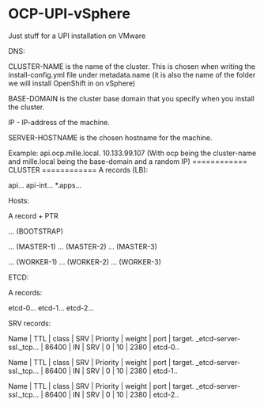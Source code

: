 # OCP-UPI-vSphere
Just stuff for a UPI installation on VMware


DNS:

CLUSTER-NAME is the name of the cluster. This is chosen when writing the install-config.yml file under metadata.name (it is also the name of the folder we will install OpenShift in on vSphere)

BASE-DOMAIN is the cluster base domain that you specify when you install the cluster.

IP - IP-address of the machine.

SERVER-HOSTNAME is the chosen hostname for the machine.

Example:
api.ocp.mille.local. 10.133.99.107 (With ocp being the cluster-name and mille.local being the base-domain and a random IP)
============ CLUSTER ============
A records (LB):

api.<CLUSTER-NAME>.<BASE-DOMAIN>. <IP>
api-int.<CLUSTER-NAME>.<BASE-DOMAIN>. <IP>
*.apps.<CLUSTER-NAME>.<BASE-DOMAIN>. <IP>
  
Hosts:

A record + PTR

<SERVER-HOSTNAME>.<CLUSTER-NAME>.<BASE-DOMAIN>. <IP>  (BOOTSTRAP)

<SERVER-HOSTNAME>.<CLUSTER-NAME>.<BASE-DOMAIN>. <IP>  (MASTER-1)
<SERVER-HOSTNAME>.<CLUSTER-NAME>.<BASE-DOMAIN>. <IP>  (MASTER-2)
<SERVER-HOSTNAME>.<CLUSTER-NAME>.<BASE-DOMAIN>. <IP>  (MASTER-3)

<SERVER-HOSTNAME>.<CLUSTER-NAME>.<BASE-DOMAIN>. <IP>  (WORKER-1)
<SERVER-HOSTNAME>.<CLUSTER-NAME>.<BASE-DOMAIN>. <IP>  (WORKER-2)
<SERVER-HOSTNAME>.<CLUSTER-NAME>.<BASE-DOMAIN>. <IP>  (WORKER-3)
  
ETCD:

A records:

etcd-0.<CLUSTER-NAME>.<BASE-DOMAIN>. <IP>
etcd-1.<CLUSTER-NAME>.<BASE-DOMAIN>. <IP>
etcd-2.<CLUSTER-NAME>.<BASE-DOMAIN>. <IP>

SRV records:

Name                                                |  TTL    | class     | SRV  | Priority   | weight  | port   | target.
_etcd-server-ssl._tcp.<CLUSTER-NAME>.<BASE-DOMAIN>. | 86400   | IN        | SRV  | 0          | 10      | 2380   | etcd-0.<CLUSTER-NAME>.<BASE-DOMAIN>
  
Name                                                |  TTL    | class     | SRV  | Priority   | weight  | port   | target.
_etcd-server-ssl._tcp.<CLUSTER-NAME>.<BASE-DOMAIN>. | 86400   | IN        | SRV  | 0          | 10      | 2380   | etcd-1.<CLUSTER-NAME>.<BASE-DOMAIN>
  
Name                                                |  TTL    | class     | SRV  | Priority   | weight  | port   | target.
_etcd-server-ssl._tcp.<CLUSTER-NAME>.<BASE-DOMAIN>. | 86400   | IN        | SRV  | 0          | 10      | 2380   | etcd-2.<CLUSTER-NAME>.<BASE-DOMAIN>

